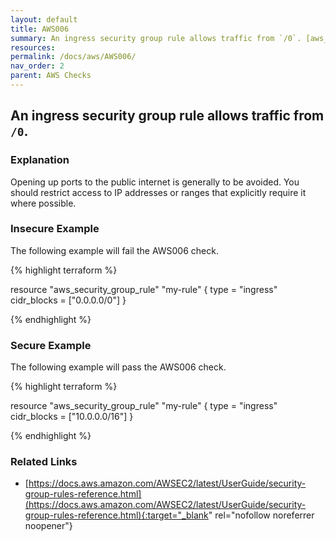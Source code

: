 ```yaml
---
layout: default
title: AWS006
summary: An ingress security group rule allows traffic from `/0`. [aws_security_group_rule] 
resources: 
permalink: /docs/aws/AWS006/
nav_order: 2
parent: AWS Checks
---
```


## An ingress security group rule allows traffic from `/0`.

### Explanation


Opening up ports to the public internet is generally to be avoided. You should restrict access to IP addresses or ranges that explicitly require it where possible.



### Insecure Example

The following example will fail the AWS006 check.

{% highlight terraform %}

resource "aws_security_group_rule" "my-rule" {
	type = "ingress"
	cidr_blocks = ["0.0.0.0/0"]
}

{% endhighlight %}



### Secure Example

The following example will pass the AWS006 check.

{% highlight terraform %}

resource "aws_security_group_rule" "my-rule" {
	type = "ingress"
	cidr_blocks = ["10.0.0.0/16"]
}

{% endhighlight %}


### Related Links


- [https://docs.aws.amazon.com/AWSEC2/latest/UserGuide/security-group-rules-reference.html](https://docs.aws.amazon.com/AWSEC2/latest/UserGuide/security-group-rules-reference.html){:target="_blank" rel="nofollow noreferrer noopener"}

